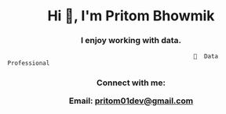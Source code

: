 <h1 align="center">Hi 👋, I'm Pritom Bhowmik</h1>
<h3 align="center">I enjoy working with data.</h3>



                                                         🔭  Data Professional


<h3 align="center">Connect with me:

Email: pritom01dev@gmail.com </h3>
<p align="center">
</p>






